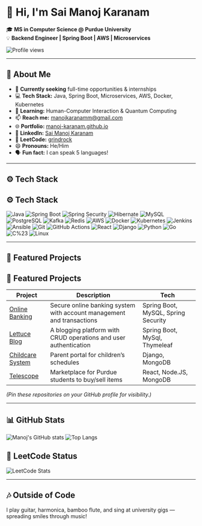 # 👋 Hi, I'm Sai Manoj Karanam  

🎓 **MS in Computer Science @ Purdue University**  
💡 **Backend Engineer | Spring Boot | AWS | Microservices**  

![Profile views](https://komarev.com/ghpvc/?username=manoj-karanam&color=blue)

---

## 🔹 About Me  

- 🔭 **Currently seeking** full-time opportunities & internships  
- 💻 **Tech Stack:** Java, Spring Boot, Microservices, AWS, Docker, Kubernetes  
- 🌱 **Learning:** Human-Computer Interaction & Quantum Computing  
- 📫 **Reach me:** [manojkaranamm@gmail.com](mailto:manojkaranamm@gmail.com)  
- 🌐 **Portfolio:** [manoj-karanam.github.io](https://manoj-karanam.github.io)  
- 💼 **LinkedIn:** [Sai Manoj Karanam](https://www.linkedin.com/in/sai-manoj-karanam)  
- 🧩 **LeetCode:** [grindrock](https://leetcode.com/grindrock/)  
- 😄 **Pronouns:** He/Him  
- 🗣️ **Fun fact:** I can speak 5 languages!  

---

## ⚙️ Tech Stack  

## ⚙️ Tech Stack  

![Java](https://img.shields.io/badge/Java-ED8B00?style=for-the-badge&logo=openjdk&logoColor=white)
![Spring Boot](https://img.shields.io/badge/Spring_Boot-6DB33F?style=for-the-badge&logo=springboot&logoColor=white)
![Spring Security](https://img.shields.io/badge/Spring%20Security-6DB33F?style=for-the-badge&logo=springsecurity&logoColor=white)
![Hibernate](https://img.shields.io/badge/Hibernate-59666C?style=for-the-badge&logo=hibernate&logoColor=white)
![MySQL](https://img.shields.io/badge/MySQL-4479A1?style=for-the-badge&logo=mysql&logoColor=white)
![PostgreSQL](https://img.shields.io/badge/PostgreSQL-316192?style=for-the-badge&logo=postgresql&logoColor=white)
![Kafka](https://img.shields.io/badge/Apache%20Kafka-231F20?style=for-the-badge&logo=apachekafka&logoColor=white)
![Redis](https://img.shields.io/badge/Redis-DC382D?style=for-the-badge&logo=redis&logoColor=white)
![AWS](https://img.shields.io/badge/AWS-232F3E?style=for-the-badge&logo=amazonaws&logoColor=white)
![Docker](https://img.shields.io/badge/Docker-2496ED?style=for-the-badge&logo=docker&logoColor=white)
![Kubernetes](https://img.shields.io/badge/Kubernetes-326CE5?style=for-the-badge&logo=kubernetes&logoColor=white)
![Jenkins](https://img.shields.io/badge/Jenkins-D24939?style=for-the-badge&logo=jenkins&logoColor=white)
![Ansible](https://img.shields.io/badge/Ansible-EE0000?style=for-the-badge&logo=ansible&logoColor=white)
![Git](https://img.shields.io/badge/Git-F05032?style=for-the-badge&logo=git&logoColor=white)
![GitHub Actions](https://img.shields.io/badge/GitHub%20Actions-2088FF?style=for-the-badge&logo=githubactions&logoColor=white)
![React](https://img.shields.io/badge/React-20232A?style=for-the-badge&logo=react&logoColor=61DAFB)
![Django](https://img.shields.io/badge/Django-092E20?style=for-the-badge&logo=django&logoColor=white)
![Python](https://img.shields.io/badge/Python-3776AB?style=for-the-badge&logo=python&logoColor=white)
![Go](https://img.shields.io/badge/Go-00ADD8?style=for-the-badge&logo=go&logoColor=white)
![C%23](https://img.shields.io/badge/C%23-239120?style=for-the-badge&logo=c-sharp&logoColor=white)
![Linux](https://img.shields.io/badge/Linux-FCC624?style=for-the-badge&logo=linux&logoColor=black)


---

## 🚀 Featured Projects  

## 🚀 Featured Projects  

| Project | Description | Tech |
|---------|-------------|------|
| [Online Banking](https://github.com/OnlineBankingSystem) | Secure online banking system with account management and transactions | Spring Boot, MySQL, Spring Security |
| [Lettuce Blog](https://github.com/manoj-karanam/springboot-blog-webapp) | A blogging platform with CRUD operations and user authentication | Spring Boot, MySql, Thymeleaf |
| [Childcare System](https://github.com/manoj-karanam/ACS567-group5-backendApp) | Parent portal for children’s schedules | Django, MongoDB |
| [Telescope](https://github.com/manoj-karanam/Telescope) | Marketplace for Purdue students to buy/sell items | React, Node.JS, MongoDB |




*(Pin these repositories on your GitHub profile for visibility.)*

---

## 📊 GitHub Stats  

![Manoj's GitHub stats](https://github-readme-stats.vercel.app/api?username=manoj-karanam&show_icons=true&theme=radical)
![Top Langs](https://github-readme-stats.vercel.app/api/top-langs/?username=manoj-karanam&layout=compact&theme=radical)
## 🧩 LeetCode Status  

![LeetCode Stats](https://leetcard.jacoblin.cool/grindrock?theme=dark&font=Source%20Code%20Pro&ext=heatmap)

---

## 🎶 Outside of Code  

I play guitar, harmonica, bamboo flute, and sing at university gigs — spreading smiles through music!
